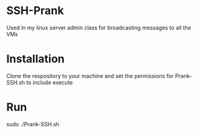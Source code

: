 # SSH-Prank
Used in my linux server admin class for broadcasting messages to all the VMs 
# Installation
Clone the respository to your machine and set the permissions for Prank-SSH.sh to include execute
# Run
sudo ./Prank-SSH.sh
